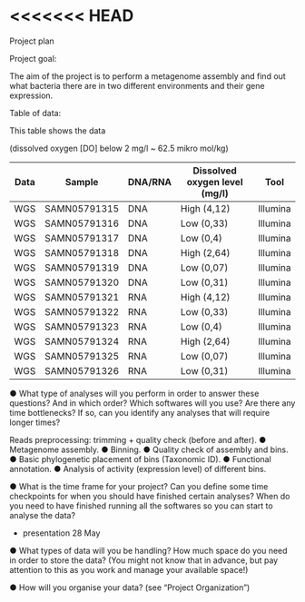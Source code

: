 <<<<<<< HEAD
=======
Project plan

Project goal:

The aim of the project is to perform a metagenome assembly and find out what bacteria there are in two different environments and their gene expression. 

Table of data: 

This table shows the data

 (dissolved oxygen [DO] below 2 mg/l ~ 62.5 mikro mol/kg)


| Data | Sample       | DNA/RNA | Dissolved oxygen level (mg/l) | Tool     |
|------|-------------|---------|-------------------------------|----------|
| WGS  | SAMN05791315 | DNA     | High (4,12)                     | Illumina |
| WGS  | SAMN05791316 | DNA     | Low (0,33)                      | Illumina |
| WGS  | SAMN05791317 | DNA     | Low (0,4)                       | Illumina |
| WGS  | SAMN05791318 | DNA     | High (2,64)                     | Illumina |
| WGS  | SAMN05791319 | DNA     | Low (0,07)                      | Illumina |
| WGS  | SAMN05791320 | DNA     | Low (0,31)                      | Illumina |
| WGS  | SAMN05791321 | RNA     | High (4,12)                     | Illumina |
| WGS  | SAMN05791322 | RNA     | Low (0,33)                      | Illumina |
| WGS  | SAMN05791323 | RNA     | Low (0,4)                       | Illumina |
| WGS  | SAMN05791324 | RNA     | High (2,64)                     | Illumina |
| WGS  | SAMN05791325 | RNA     | Low (0,07)                      | Illumina |
| WGS  | SAMN05791326 | RNA     | Low (0,31)                      | Illumina |





● What type of analyses will you perform in order to answer these questions? And in
which order? Which softwares will you use? Are there any time bottlenecks? If so,
can you identify any analyses that will require longer times?

Reads preprocessing: trimming + quality check (before and
after).
● Metagenome assembly.
● Binning.
● Quality check of assembly and bins.
● Basic phylogenetic placement of bins (Taxonomic ID).
● Functional annotation.
● Analysis of activity (expression level) of different bins.
 

● What is the time frame for your project? Can you define some time checkpoints for
when you should have finished certain analyses? When do you need to have finished
running all the softwares so you can start to analyse the data?

- presentation 28 May

● What types of data will you be handling? How much space do you need in order to
store the data? (You might not know that in advance, but pay attention to this as you
work and manage your available space!)


● How will you organise your data? (see “Project Organization”)


